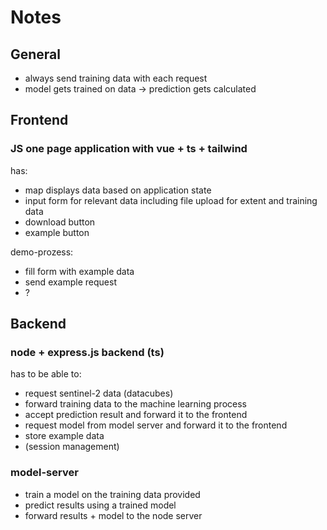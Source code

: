 # Notes

## General

- always send training data with each request
- model gets trained on data -> prediction gets calculated

## Frontend

### **JS one page application with vue + ts + tailwind**

has:
- map displays data based on application state
- input form for relevant data including file upload for extent and training data
- download button
- example button

demo-prozess:
- fill form with example data
- send example request
- ?

## Backend

### **node + express.js backend (ts)**

has to be able to:
- request sentinel-2 data (datacubes)
- forward training data to the machine learning process
- accept prediction result and forward it to the frontend
- request model from model server and forward it to the frontend
- store example data
- (session management)

### model-server

- train a model on the training data provided
- predict results using a trained model
- forward results + model to the node server